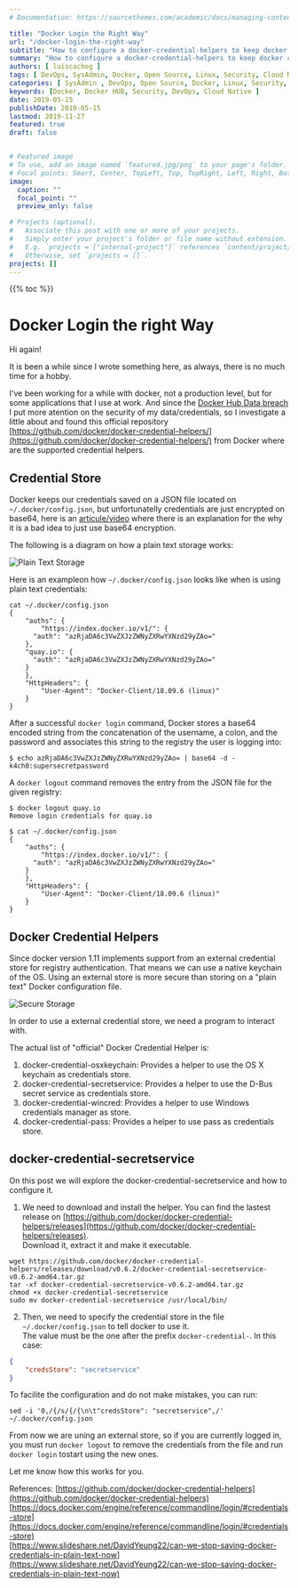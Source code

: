 ```yaml
---
# Documentation: https://sourcethemes.com/academic/docs/managing-content/

title: "Docker Login the Right Way"
url: "/docker-login-the-right-way"
subtitle: "How to configure a docker-credential-helpers to keep docker credentials safe on Linux"
summary: "How to configure a docker-credential-helpers to keep docker credentials safe on Linux"
authors: [ luiscachog ]
tags: [ DevOps, SysAdmin, Docker, Open Source, Linux, Security, Cloud Native ]
categories: [ SysAdmin , DevOps, Open Source, Docker, Linux, Security, Cloud Native ]
keywords: [Docker, Docker HUB, Security, DevOps, Cloud Native ]
date: 2019-05-15
publishDate: 2019-05-15
lastmod: 2019-11-27
featured: true
draft: false


# Featured image
# To use, add an image named `featured.jpg/png` to your page's folder.
# Focal points: Smart, Center, TopLeft, Top, TopRight, Left, Right, BottomLeft, Bottom, BottomRight.
image:
  caption: ""
  focal_point: ""
  preview_only: false

# Projects (optional).
#   Associate this post with one or more of your projects.
#   Simply enter your project's folder or file name without extension.
#   E.g. `projects = ["internal-project"]` references `content/project/deep-learning/index.md`.
#   Otherwise, set `projects = []`.
projects: []
---
```


{{% toc %}}

# Docker Login the right Way

Hi again!

It is been a while since I wrote something here, as always, there is no much time for a hobby.

I've been working for a while with docker, not a production level, but for some applications that I use at work. 
And since the [Docker Hub Data breach](https://www.theinquirer.net/inquirer/news/3074793/docker-hub-breach) I put more atention on the security of my data/credentials, so I investigate a little about and found this official repository [https://github.com/docker/docker-credential-helpers/](https://github.com/docker/docker-credential-helpers/) from Docker where are the supported credential helpers.

## Credential Store

Docker keeps our credentials saved on a JSON file located on ```~/.docker/config.json```, but unfortunatelly credentials are just encrypted on base64, here is an [articule/video](https://fosdem.org/2019/schedule/event/base64_not_encryption/) where there is an explanation for the why it is a bad idea to just use base64 encryption.  

The following is a diagram on how a plain text storage works:

![Plain Text Storage](/img/posts/docker-login-the-right-way/DockerPlainTextCredentials.png)

Here is an exampleon how ```~/.docker/config.json``` looks like when is using plain text credentials:

```shell
cat ~/.docker/config.json
{
	"auths": {
		"https://index.docker.io/v1/": {
      "auth": "azRjaDA6c3VwZXJzZWNyZXRwYXNzd29yZAo="
    },
    "quay.io": {
      "auth": "azRjaDA6c3VwZXJzZWNyZXRwYXNzd29yZAo="
    }
	},
	"HttpHeaders": {
		"User-Agent": "Docker-Client/18.09.6 (linux)"
	}
} 
```

After a successful ```docker login``` command, Docker stores a base64 encoded string from the concatenation of the username, a colon, and the password and associates this string to the registry the user is logging into:

```shell
$ echo azRjaDA6c3VwZXJzZWNyZXRwYXNzd29yZAo= | base64 -d -
k4ch0:supersecretpassword
```

A ```docker logout``` command removes the entry from the JSON file for the given registry:

```shell
$ docker logout quay.io
Remove login credentials for quay.io

$ cat ~/.docker/config.json
{
	"auths": {
		"https://index.docker.io/v1/": {
      "auth": "azRjaDA6c3VwZXJzZWNyZXRwYXNzd29yZAo="
    }
	},
	"HttpHeaders": {
		"User-Agent": "Docker-Client/18.09.6 (linux)"
	}
}
```

## Docker Credential Helpers

Since docker version 1.11 implements support from an external credential store for registry authentication. That means we can use a native keychain of the OS. Using an external store is more secure than storing on a "plain text" Docker configuration file.  



![Secure Storage](/img/posts/docker-login-the-right-way/DockerSecureCredentials.png)

In order to use a external credential store, we need a program to interact with.

The actual list of "official" Docker Credential Helper is:

1. docker-credential-osxkeychain: Provides a helper to use the OS X keychain as credentials store.
2. docker-credential-secretservice: Provides a helper to use the D-Bus secret service as credentials store.
3. docker-credential-wincred: Provides a helper to use Windows credentials manager as store.
4. docker-credential-pass: Provides a helper to use pass as credentials store.

## docker-credential-secretservice 

On this post we will explore the docker-credential-secretservice and how to configure it.

1. We need to download and install the helper. 
You can find the lastest release on  [https://github.com/docker/docker-credential-helpers/releases](https://github.com/docker/docker-credential-helpers/releases).  
Download it, extract it and make it executable.

```shell
wget https://github.com/docker/docker-credential-helpers/releases/download/v0.6.2/docker-credential-secretservice-v0.6.2-amd64.tar.gz
tar -xf docker-credential-secretservice-v0.6.2-amd64.tar.gz
chmod +x docker-credential-secretservice
sudo mv docker-credential-secretservice /usr/local/bin/
```

2. Then, we need to specify the credential store in the file ```~/.docker/config.json``` to tell docker to use it.  
The value must be the one after the prefix ```docker-credential-```. In this case:

```json
{
	"credsStore": "secretservice"
}
```
To facilite the configuration and do not make mistakes, you can run:

```shell
sed -i '0,/{/s/{/{\n\t"credsStore": "secretservice",/' ~/.docker/config.json
```

From now we are uning an external store, so if you are currently logged in, you must run ```docker logout``` to remove the credentials from the file and run ```docker login``` tostart using the new ones.

Let me know how this works for you.

References:
[https://github.com/docker/docker-credential-helpers](https://github.com/docker/docker-credential-helpers)  
[https://docs.docker.com/engine/reference/commandline/login/#credentials-store](https://docs.docker.com/engine/reference/commandline/login/#credentials-store)  
[https://www.slideshare.net/DavidYeung22/can-we-stop-saving-docker-credentials-in-plain-text-now](https://www.slideshare.net/DavidYeung22/can-we-stop-saving-docker-credentials-in-plain-text-now)